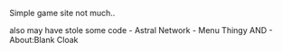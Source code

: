 Simple game site not much..

also may have stole some code - Astral Network - Menu Thingy AND - About:Blank Cloak
